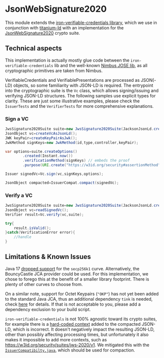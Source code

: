 # JsonWebSignature2020

This module extends the [iron-verifiable-credentials library](https://github.com/filip26/iron-verifiable-credentials),
which we use in conjunction with [titanium-ld](https://github.com/filip26/titanium-json-ld/) with an implementation for
the [JsonWebSignature2020](https://www.w3.org/community/reports/credentials/CG-FINAL-lds-jws2020-20220721) crypto suite.

## Technical aspects

This implementation is actually mostly glue code between the `iron-verifiable-credentials` lib and the
well-known [Nimbus JOSE lib](https://connect2id.com/products/nimbus-jose-jwt), as all cryptographic primitives are taken
from Nimbus.

VerifiableCredentials and VerifiablePresentations are processed as JSON(-LD) objects, so some familiarity with JSON-LD
is required.
The entrypoint into the cryptographic suite is the `Vc` class, which allows signing/issuing and verifying JSON-LD
structures. The following samples use explicit types for clarity. These are just some illustrative examples, please
check the `IssuerTests` and the `VerifierTests` for more comprehensive explanations.

### Sign a VC

```java
JwsSignature2020Suite suite=new JwsSignature2020Suite(JacksonJsonLd.createObjectMapper());
JsonObject vc=createVcAsJsonLd();
JWK keyPair=createKeyPairAsJwk();
JwkMethod signKeys=new JwkMethod(id,type,controller,keyPair);

var options=suite.createOptions()
        .created(Instant.now())
        .verificationMethod(signKeys) // embeds the proof
        .purpose(URI.create("https://w3id.org/security#assertionMethod"));

Issuer signedVc=Vc.sign(vc,signKeys,options);

JsonObject compacted=IssuerCompat.compact(signedVc);
```

### Verify a VC

```java
JwsSignature2020Suite suite=new JwsSignature2020Suite(JacksonJsonLd.createObjectMapper());
JsonObject vc=readSignedVc();
Verifier result=Vc.verify(vc,suite);

try{
    result.isValid();
}catch(VerificationError error){
    //handle    
}
```

## Limitations & Known Issues

Java 17 [dropped support](https://connect2id.com/products/nimbus-jose-jwt/examples/jwt-with-es256k-signature) for
the `secp256k1` curve. Alternatively, the BouncyCastle JCA provider could be used.
For this implementation, we chose to forego this at the benefit of a smaller library footprint. There is plenty of other
curves to choose from.

On a similar note, support for Octet Keypairs (`"OKP"`) has not yet been added to the standard Java JCA, thus an
additional dependency `tink` is needed,
check [here](https://connect2id.com/products/nimbus-jose-jwt/examples/jwk-generation#okp) for details. If that is not
acceptable to you, please add a dependency exclusion to your build script.

`iron-verifiable-credentials` is not 100% agnostic toward its crypto suites, for example there is
a [hard-coded context](https://github.com/filip26/iron-verifiable-credentials/blob/82d13326c5f64a0f38c75d417ffc263febfd970d/src/main/java/com/apicatalog/vc/processor/Issuer.java#L122)
added to the compacted JSON-LD, which is incorrect. It doesn't negatively impact the resulting JSON-LD, other than
possibly affecting processing times, but unfortunately it also makes it impossible to add more contexts, such
as https://w3id.org/security/suites/jws-2020/v1. We mitigated this with
the [`IssuerCompatibilty.java`](./src/main/java/org/eclipse/edc/security/signature/jws2020/IssuerCompatibility.java),
which should be
used
for compaction.
